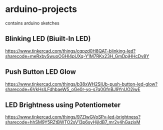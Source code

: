 # arduino-projects
contains arduino sketches

## Blinking LED (Biuilt-In LED)
https://www.tinkercad.com/things/cqpzd0H8QAT-blinking-led?sharecode=meRxbvSwuoOGHl4pUXq-Y1M7RKx23H_GmDpjHHcDv8Y

## Push Button LED Glow
https://www.tinkercad.com/things/b38xWH2SIUb-push-button-led-glow?sharecode=6VkHslLFdhbaeW5_oGe0r-yo-s7q0GfnBJ9YnUO2iwE

## LED Brightness using Potentiometer
https://www.tinkercad.com/things/97ZIwGVoSPv-led-brightness?sharecode=hhSM9Y5RZtBWTO2sV13p6syHijIdB7_mr2v4hGazixM